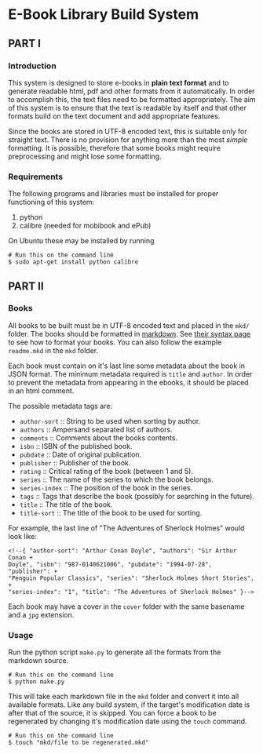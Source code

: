 # E-Book Library Build System #

## PART I ##

### Introduction ###

This system is designed to store e-books in **plain text format** and to
generate readable html, pdf and other formats from it automatically. In
order to accomplish this, the text files need to be formatted appropriately.
The aim of this system is to ensure that the text is readable by itself and
that other formats build on the text document and add appropriate features.

Since the books are stored in UTF-8 encoded text, this is suitable only for
straight text. There is no provision for anything more than the most *simple*
formatting. It is possible, therefore that some books might require
preprocessing and might lose some formatting.

### Requirements ###

The following programs and libraries must be installed for proper
functioning of this system:

 1. python
 2. calibre (needed for mobibook and ePub)

On Ubuntu these may be installed by running

    # Run this on the command line
    $ sudo apt-get install python calibre

## PART II ##

### Books ###

All books to be built must be in UTF-8 encoded text and placed in the `mkd/`
folder. The books should be formatted in
[markdown](http://daringfireball.net/projects/markdown/).
See [their syntax page](http://daringfireball.net/projects/markdown/syntax)
to see how to format your books. You can also follow the example `readme.mkd`
in the `mkd` folder.

Each book must contain on it's last line some metadata about the book in JSON
format. The minimum metadata required is `title` and `author`. In order to
prevent the metadata from appearing in the ebooks, it should be placed in an
html comment.

The possible metadata tags are:

 * `author-sort` :: String to be used when sorting by author.
 * `authors` :: Ampersand separated list of authors.
 * `comments` :: Comments about the books contents.
 * `isbn` :: ISBN of the published book.
 * `pubdate` :: Date of original publication.
 * `publisher` :: Publisher of the book.
 * `rating` :: Critical rating of the book (between 1 and 5).
 * `series` :: The name of the series to which the book belongs.
 * `series-index` :: The position of the book in the series.
 * `tags` :: Tags that describe the book (possibly for searching in the future).
 * `title` :: The title of the book.
 * `title-sort` :: The title of the book to be used for sorting.

For example, the last line of "The Adventures of Sherlock Holmes" would look
like:

    <!--{ "author-sort": "Arthur Conan Doyle", "authors": "Sir Arthur Conan +
    Doyle", "isbn": "987-0140621006", "pubdate": "1994-07-28", "publisher": +
    "Penguin Popular Classics", "series": "Sherlock Holmes Short Stories",  +
    "series-index": "1", "title": "The Adventures of Sherlock Holmes" }-->

Each book may have a cover in the `cover` folder with the same basename and a
`jpg` extension.

### Usage ###

Run the python script `make.py` to generate all the formats from the markdown
source.

    # Run this on the command line
    $ python make.py

This will take each markdown file in the `mkd` folder and convert it into all
available formats. Like any build system, if the target's modification date
is after that of the source, it is skipped. You can force a book to be
regenerated by changing it's modification date using the `touch` command.

    # Run this on the command line
    $ touch "mkd/file to be regenerated.mkd"

<!--{ "authors": "Srikanth Agaram", "comments": "Manual for the e-book build system used to generate this ebook.", "title": "E-Book Library Build System" }-->
